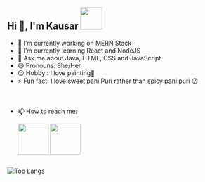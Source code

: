 ## Hi 👋, I'm Kausar <img src="https://media4.giphy.com/media/PgnpGT8tJsWfNabS8d/giphy.gif" width="50"> 


- 🔭 I’m currently working on MERN Stack
- 🌱 I’m currently learning React and NodeJS
- 💬 Ask me about Java, HTML, CSS and JavaScript
- 😄 Pronouns: She/Her
- :heart_eyes: Hobby : I love painting:art:
- ⚡ Fun fact: I love sweet pani Puri rather than spicy pani puri :stuck_out_tongue_winking_eye:

<br>

- 📫 How to reach me: 

  
   <a href="https://twitter.com/Kausarsayyed20">
  <img align="left" width=70px src="https://img.icons8.com/clouds/100/000000/twitter.png"/>
</a>

<a href="https://twitter.com/Kausarsayyed20">
  <img align="left" width=70px src="https://img.icons8.com/clouds/100/000000/linkedin.png"/>
</a></br>
<br>
<br>
<br>
<br>

[![Top Langs](https://github-readme-stats.vercel.app/api/top-langs/?username=kausarsayyed20&layout=compact)](https://github.com/kausarsayyed20/github-readme-stats)
